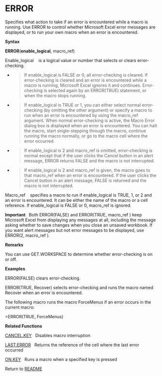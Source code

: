 # ERROR

Specifies what action to take if an error is encountered while a macro
is running. Use ERROR to control whether Microsoft Excel error messages
are displayed, or to run your own macro when an error is encountered.

**Syntax**

**ERROR**(**enable\_logical**, macro\_ref)

Enable\_logical&nbsp;&nbsp;&nbsp;&nbsp;is a logical value or number that
selects or clears error-checking.

  - > If enable\_logical is FALSE or 0, all error-checking is cleared.
    > If error-checking is cleared and an error is encountered while a
    > macro is running, Microsoft Excel ignores it and continues.
    > Error-checking is selected again by an ERROR(TRUE) statement, or
    > when the macro stops running.

  - > If enable\_logical is TRUE or 1, you can either select normal
    > error-checking (by omitting the other argument) or specify a macro
    > to run when an error is encountered by using the macro\_ref
    > argument. When normal error-checking is active, the Macro Error
    > dialog box is displayed when an error is encountered. You can halt
    > the macro, start single-stepping through the macro, continue
    > running the macro normally, or go to the macro cell where the
    > error occurred.

  - > If enable\_logical is 2 and macro\_ref is omitted, error-checking
    > is normal except that if the user clicks the Cancel button in an
    > alert message, ERROR returns FALSE and the macro is not
    > interrupted.

  - > If enable\_logical is 2 and macro\_ref is given, the macro goes to
    > that macro\_ref when an error is encountered. If the user clicks
    > the Cancel button in an alert message, FALSE is returned and the
    > macro is not interrupted.


Macro\_ref&nbsp;&nbsp;&nbsp;&nbsp;specifies a macro to run if
enable\_logical is TRUE, 1, or 2 and an error is encountered. It can be
either the name of the macro or a cell reference. If enable\_logical is
FALSE or 0, macro\_ref is ignored.

**Important**&nbsp;&nbsp;&nbsp;Both ERROR(FALSE) and ERROR(TRUE,
macro\_ref ) keep Microsoft Excel from displaying any messages at all,
including the message asking whether to save changes when you close an
unsaved workbook. If you want alert messages but not error messages to
be displayed, use ERROR(2, macro\_ref ).

**Remarks**

You can use GET.WORKSPACE to determine whether error-checking is on or
off.

**Examples**

ERROR(FALSE) clears error-checking.

ERROR(TRUE, Recover) selects error-checking and runs the macro named
Recover when an error is encountered.

The following macro runs the macro ForceMenus if an error occurs in the
current macro:

\=ERROR(TRUE, ForceMenus)

**Related Functions**

[CANCEL.KEY](CANCEL.KEY.md)&nbsp;&nbsp;&nbsp;Disables macro interruption

[LAST.ERROR](LAST.ERROR.md)&nbsp;&nbsp;&nbsp;Returns the reference of the cell where the
last error occurred

[ON.KEY](ON.KEY.md)&nbsp;&nbsp;&nbsp;Runs a macro when a specified key is pressed



Return to [README](README.md#E)

